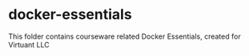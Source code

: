 # docker-essentials
This folder contains courseware related Docker Essentials, created for Virtuant LLC 
